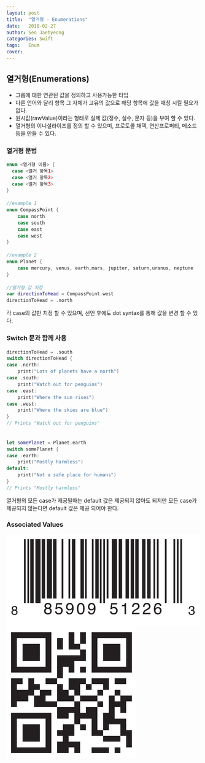 ```yaml
---
layout: post
title:  "열거형 - Enumerations"
date:   2018-02-27
author: Seo Jaehyeong
categories: Swift
tags:	Enum
cover:
---
```


## 열거형(Enumerations)

* 그룹에 대한 연관된 값을 정의하고 사용가능한 타입
* 다른 언어와 달리 항목 그 자체가 고유의 값으로 해당 항목에 값을 매칭 시킬 필요가 없다.
* 원시값(rawValue)이라는 형태로 실제 값(정수, 실수, 문자 등)을 부여 할 수 있다.
* 열거형의 이니셜라이즈를 정의 할 수 있으며, 프로토콜 채택, 연산프로퍼티, 메소드 등을 만들 수 있다.


### 열거형 문법
```swift
enum <열거형 이름> {
  case <열거 항목1>
  case <열거 항목2>
  case <열거 항목3>
}

//example 1
enum CompassPoint {
    case north
    case south
    case east
    case west
}

//example 2
enum Planet {
    case mercury, venus, earth,mars, jupiter, saturn,uranus, neptune
}

//열거형 값 지정
var directionToHead = CompassPoint.west
directionToHead = .north
```
각 case의 값만 지정 할 수 있으며, 선언 후에도 dot syntax를 통해 값을 변경 할 수 있다.


### Switch 문과 함께 사용
```swift
directionToHead = .south
switch directionToHead {
case .north:
    print("Lots of planets have a north")
case .south:
    print("Watch out for penguins")
case .east:
    print("Where the sun rises")
case .west:
    print("Where the skies are blue")
}
// Prints "Watch out for penguins"


let somePlanet = Planet.earth
switch somePlanet {
case .earth:
    print("Mostly harmless")
default:
    print("Not a safe place for humans")
}
// Prints "Mostly harmless"

```
열거형의 모든 case가 제공될때는 default 값은 제공되지 않아도 되지만
모든 case가 제공되지 않는다면 default 값은 제공 되어야 한다.


### Associated Values
<img src="/assets/posts/barcode_UPC.png" title="Barcode UPC">
<img src="/assets/posts/barcode_QR.png" title="Barcode QR">




```swift
```
